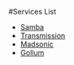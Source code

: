 #Services List  
* [Samba](/Services/Samba)  
* [Transmission](/Services/Transmission)  
* [Madsonic](/Services/Madsonic)
* [Gollum](/Services/Gollum) 